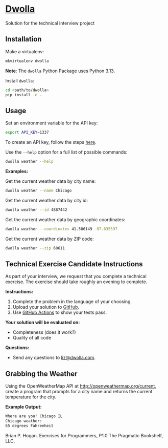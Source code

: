 # [Dwolla](https://www.dwolla.com)

Solution for the technical interview project

## Installation

Make a virtualenv:

```bash
mkvirtualenv dwolla
```

**Note**: The `dwolla` Python Package uses Python 3.13.

Install `dwolla`:

```bash
cd <path/to/dwolla>
pip install -e .
```

## Usage

Set an environment variable for the API key:

```bash
export API_KEY=1337
```

To create an API key, follow the steps [here](https://openweathermap.org/appid).

Use the `--help` option for a full list of possible commands:

```bash
dwolla weather --help
```

**Examples:**

Get the current weather data by city name:

```bash
dwolla weather --name Chicago
```

Get the current weather data by city id:

```bash
dwolla weather --id 4887442
```

Get the current weather data by geographic coordinates:

```bash
dwolla weather --coordinates 41.506149 -87.635597
```

Get the current weather data by ZIP code:

```bash
dwolla weather --zip 60611
```

## Technical Exercise Candidate Instructions

As part of your interview, we request that you complete a technical exercise. The exercise should take roughly an evening to complete.

**Instructions:**

1. Complete the problem in the language of your choosing.
2. Upload your solution to [GitHub](https://github.com/).
3. Use [GitHub Actions](https://github.com/nickolashkraus/dwolla/actions) to show your tests pass.

**Your solution will be evaluated on:**

* Completeness (does it work?)
* Quality of all code

**Questions:**

* Send any questions to liz@dwolla.com.

## Grabbing the Weather

Using the OpenWeatherMap API at http://openweathermap.org/current, create a program that prompts for a city name and returns the current temperature for the city.

**Example Output:**

```bash
Where are you? Chicago IL
Chicago weather:
65 degrees Fahrenheit
```

Brian P. Hogan. Exercises for Programmers, P1.0 The Pragmatic Bookshelf, LLC.
